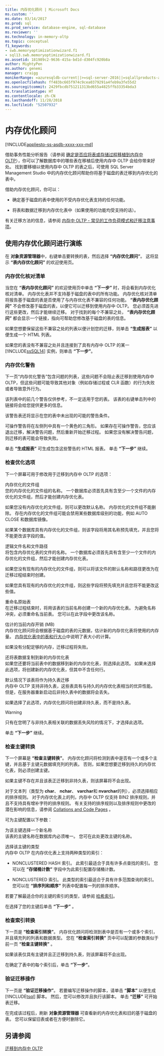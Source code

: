 ```yaml
---
title: 内存优化顾问 | Microsoft Docs
ms.custom: ''
ms.date: 03/14/2017
ms.prod: sql
ms.prod_service: database-engine, sql-database
ms.reviewer: ''
ms.technology: in-memory-oltp
ms.topic: conceptual
f1_keywords:
- swb.memoryoptimizationwizard.f1
- sql13.swb.memoryoptimizationwizard.f1
ms.assetid: 181989c2-9636-415a-bd1d-d304fc920b8a
author: MightyPen
ms.author: genemi
manager: craigg
monikerRange: =azuresqldb-current||>=sql-server-2016||=sqlallproducts-allversions||>=sql-server-linux-2017||=azuresqldb-mi-current
ms.openlocfilehash: ff483bc665f974c9cea0379291a4feb9a3fe55d2
ms.sourcegitcommit: 2429fbcdb751211313bd655a4825ffb33354bda3
ms.translationtype: HT
ms.contentlocale: zh-CN
ms.lasthandoff: 11/28/2018
ms.locfileid: "52507932"
---
```

# <a name="memory-optimization-advisor"></a>内存优化顾问
[!INCLUDE[appliesto-ss-asdb-xxxx-xxx-md](../../includes/appliesto-ss-asdb-xxxx-xxx-md.md)]

  借助事务性能分析报告（请参阅 [确定是否应将表或存储过程移植到内存中 OLTP](../../relational-databases/in-memory-oltp/determining-if-a-table-or-stored-procedure-should-be-ported-to-in-memory-oltp.md)），你可以了解数据库中的哪些表在移植后使用内存中 OLTP 会给你带来好处。 找到要移植以使用内存中 OLTP 的表之后，可使用 SQL Server Management Studio 中的内存优化顾问帮助你将基于磁盘的表迁移到内存优化的表中。  
  
 借助内存优化顾问，你可以：  
  
-   确定基于磁盘的表中使用的不受内存优化表支持的任何功能。  
  
-   将表和数据迁移到内存优化表中（如果使用的功能均受支持的话）。  
    
 有关迁移方法的信息，请参阅 [内存中 OLTP - 常见的工作负荷模式和迁移注意事项](https://msdn.microsoft.com/library/dn673538.aspx)。  
  
## <a name="walkthrough-using-the-memory-optimization-advisor"></a>使用内存优化顾问进行演练  
 在 **对象资源管理器**中，右键单击要转换的表，然后选择 **“内存优化顾问”**。 这将显示 **“表内存优化顾问”** 的欢迎使用页。  
  
### <a name="memory-optimization-checklist"></a>内存优化核对清单  
 当您在 **“表内存优化顾问”** 的欢迎使用页中单击 **“下一步”** 时，将会看到内存优化核对清单。 内存优化表并不支持基于磁盘的表中的所有功能。 内存优化核对清单将报告基于磁盘的表是否使用了与内存优化表不兼容的任何功能。 **“表内存优化顾问”** 不会修改基于磁盘的表，以便它可以迁移到使用内存中 OLTP。 您必须首先进行这些更改，然后才能继续迁移。 对于找到的每个不兼容之处， **“表内存优化顾问”** 都会显示一个链接，指向可帮助您修改基于磁盘的表的信息。  
  
 如果您想要保留这些不兼容之处的列表以便计划您的迁移，则单击 **“生成报表”** 以便生成一个 HTML 列表。  
  
 如果您的表没有不兼容之处并且连接到了具有内存中 OLTP 的某一 [!INCLUDE[ssSQL14](../../includes/sssql14-md.md)] 实例，则单击 **“下一步”**。  
  
### <a name="memory-optimization-warnings"></a>内存优化警告  
 下一页“内存优化警告”包含问题的列表，这些问题不会阻止表迁移到使用内存中 OLTP，但这些问题可能导致其他对象（例如存储过程或 CLR 函数）的行为失败或者导致意外行为。  
  
 该列表中的前几个警告仅供参考，不一定适用于您的表。 该表的右键单击列中的链接将会给您提供更多的信息。  
  
 该警告表还将显示在您的表中未出现的可能的警告条件。  
  
 可操作警告将在左侧列中具有一个黄色的三角形。 如果存在可操作警告，您应该退出迁移，解决警告问题，然后重新开始迁移过程。 如果您没有解决警告问题，则迁移的表可能会导致失败。  
  
 单击 **“生成报表”** 可生成包含这些警告的 HTML 报表。 单击 **“下一步”** 继续。  
  
### <a name="review-optimization-options"></a>检查优化选项  
 下一个屏幕可用于修改用于迁移到内存中 OLTP 的选项：  
  
 内存优化的文件组  
 您的内存优化的文件组的名称。 一个数据库必须首先具有含至少一个文件的内存优化的文件组，然后才能创建内存优化表。  
  
 如果您没有内存优化的文件组，则可以更改默认名称。 内存优化的文件组不能删除。 存在内存优化的文件组可能会禁用某些数据库级别的功能，例如 AUTO CLOSE 和数据库镜像。  
  
 如果某个数据库具有内存优化的文件组，则该字段将用其名称预先填充，并且您将不能更改该字段的值。  
  
 逻辑文件名和文件路径  
 将包含内存优化表的文件的名称。 一个数据库必须首先具有含至少一个文件的内存优化的文件组，然后才能创建内存优化表。  
  
 如果您没有现有的内存优化的文件组，则可以将该文件的默认名称和路径更改为在迁移过程结束时创建。  
  
 如果您具有现有的内存优化的文件组，则这些字段将预先填充并且您将不能更改这些值。  
  
 重命名原始表  
 在迁移过程结束时，将用该表的当前名称创建一个新的内存优化表。 为避免名称冲突，必须重命名当前表。 您可以在此字段中更改该名称。  
  
 估计的当前内存开销 (MB)  
 内存优化顾问将会根据基于磁盘的表的元数据，估计新的内存优化表将使用的内存量。 [内存优化表中的表和行大小](../../relational-databases/in-memory-oltp/table-and-row-size-in-memory-optimized-tables.md)中说明了表大小的计算。  
  
 如果没有分配足够的内存，迁移过程将失败。  
  
 还将表数据复制到新的内存优化表  
 如果您还要将当前表中的数据移到新的内存优化表，则选择此选项。 如果未选择此选项，将创建新的内存优化表，但其中不含任何行。  
  
 默认情况下该表将作为持久表迁移  
 内存中 OLTP 支持非持久表，这些表具有与持久的内存优化表相当的优异性能。 但是，在服务器重新启动后非持久表中的数据将会丢失。  
  
 如果选择了此选项，内存优化顾问将创建非持久表，而不是持久表。  
  
> [!WARNING]  
>  只有在您明了与非持久表相关联的数据丢失风险的情况下，才选择此选项。  
  
 单击 **“下一步”** 继续。  
  
### <a name="review-primary-key-conversion"></a>检查主键转换  
 下一个屏幕是 **“检查主键转换”**。 内存优化顾问将检测到表中是否有一个或多个主键，并且基于主键元数据填充列的列表。 否则，如果您想要迁移到持久的内存优化表，则必须创建主键。  
  
 如果主键不存在并且该表正迁移到非持久表，则该屏幕将不会出现。  
  
 对于文本列（类型为 **char**、 **nchar**、 **varchar**和 **nvarchar**的列），必须选择相应的排序规则。 对于内存优化表上的列，内存中 OLTP 仅支持 BIN2 排序规则，并且不支持具有增补字符的排序规则。 有关支持的排序规则以及排序规则中更改的潜在影响的信息，请参阅 [Collations and Code Pages](https://msdn.microsoft.com/library/c626dcac-0474-432d-acc0-cfa643345372) 。  
  
 可为主键配置以下参数：  
  
 为该主键选择一个新名称  
 该表的主键名称在数据库内必须唯一。 您可在此处更改主键的名称。  
  
 选择该主键的类型  
 内存中 OLTP 在内存优化表上支持两种类型的索引：  
  
-   NONCLUSTERED HASH 索引。 此索引最适合于具有许多点查找的索引。 您可以在 **“存储桶计数”** 字段中为此索引配置存储桶计数。  
  
-   NONCLUSTERED 索引。 此类型的索引最适合于具有许多范围查询的索引。 您可以在 **“排序列和顺序”** 列表中配置每一列的排序顺序。  
  
 若要了解最适合你的主键的索引的类型，请参阅 [哈希索引](https://msdn.microsoft.com/library/f4bdc9c1-7922-4fac-8183-d11ec58fec4e)。  
  
 在选择了您的主键后单击 **“下一步”** 。  
  
### <a name="review-index-conversion"></a>检查索引转换  
 下一页是 **“检查索引转换”**。 内存优化顾问将检测到表中是否有一个或多个索引，并且填充列的列表和数据类型。 您在 **“检查索引转换”** 页中可以配置的参数类似于前一页 **“检查主键转换”** 。  
  
 如果该表仅具有主键并且正迁移到持久表，则该屏幕将不会出现。  
  
 在确定了表中的每个索引后，单击 **“下一步”**。  
  
### <a name="verify-migration-actions"></a>验证迁移操作  
 下一页是 **“验证迁移操作”**。 若要编写迁移操作的脚本，请单击 **“脚本”** 以便生成 [!INCLUDE[tsql](../../includes/tsql-md.md)] 脚本。 然后，您可以修改并且执行该脚本。 单击 **“迁移”** 可开始表迁移。  
  
 在完成该过程后，刷新 **对象资源管理器** 可查看新的内存优化表和旧的基于磁盘的表。 您可以保留旧表或者在方便时删除它。  
  
## <a name="see-also"></a>另请参阅  
 [迁移到内存中 OLTP](../../relational-databases/in-memory-oltp/migrating-to-in-memory-oltp.md)  
  
  
